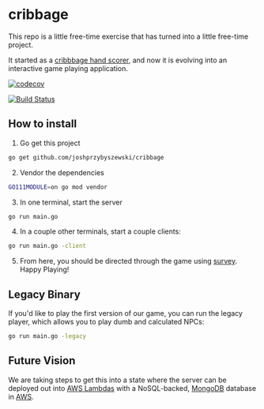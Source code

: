 # cribbage
This repo is a little free-time exercise that has turned into a little free-time project.

It started as a [cribbbage hand scorer](https://bicyclecards.com/how-to-play/cribbage/), and now it is evolving into an interactive game playing application.

[![codecov](https://codecov.io/gh/joshprzybyszewski/cribbage/branch/master/graph/badge.svg)](https://codecov.io/gh/joshprzybyszewski/cribbage)

[![Build Status](https://travis-ci.org/joshprzybyszewski/cribbage.png)](https://travis-ci.org/joshprzybyszewski/cribbage)

## How to install

1. Go get this project

```bash
go get github.com/joshprzybyszewski/cribbage
```

2. Vendor the dependencies

```bash
GO111MODULE=on go mod vendor
```

3. In one terminal, start the server

```bash
go run main.go
```

4. In a couple other terminals, start a couple clients:

```bash
go run main.go -client
```

5. From here, you should be directed through the game using [survey](https://github.com/AlecAivazis/survey). Happy Playing!

## Legacy Binary
If you'd like to play the first version of our game, you can run the legacy player, which allows you to play dumb and calculated NPCs:
```bash
go run main.go -legacy
```

## Future Vision
We are taking steps to get this into a state where the server can be deployed out into [AWS Lambdas](https://aws.amazon.com/lambda/) with a NoSQL-backed, [MongoDB](https://www.mongodb.com/) database in [AWS](https://docs.aws.amazon.com/quickstart/latest/mongodb/overview.html).
